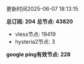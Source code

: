 更新时间2025-06-07 18:13:15

**总订阅: 204**
**总节点: 43820**
- vless节点: 19419
- hysteria2节点: 3

**google ping有效节点: 228**
